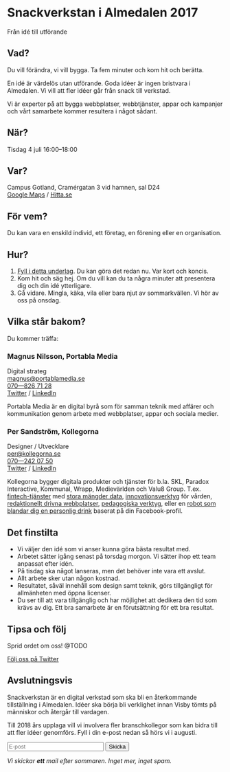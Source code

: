 ---
---

# Snackverkstan i Almedalen 2017
Från idé till utförande

## Vad?
Du vill förändra, vi vill bygga.
Ta fem minuter och kom hit och berätta.

En idé är värdelös utan utförande. Goda idéer är ingen bristvara i Almedalen. Vi vill att fler idéer går från snack till verkstad.

Vi är experter på att bygga webbplatser, webbtjänster, appar och kampanjer och vårt samarbete kommer resultera i något sådant.

## När?
Tisdag 4 juli 16:00–18:00

## Var?
Campus Gotland, Cramérgatan 3 vid hamnen, sal D24  
[Google Maps](https://www.google.se/maps/place/Uppsala+University+Campus+Gotland/@57.6393055,18.286363,17z/data=!4m8!1m2!2m1!1sCampus+Gotland,+Cram%C3%A9rgatan+3,+621+57++VISBY!3m4!1s0x46f7aed600bf08cb:0x350e688665a19a2b!8m2!3d57.639167!4d18.288333) / [Hitta.se](https://www.hitta.se/kartan!~57.63944,18.28898,14z/tr!i=ORK3lyEk/search!st=plc!q=Cram%C3%A9rgatan%203%2C%20Visby!b=57.62799:18.23404,57.65087:18.34391!t=combined!ai=1005649073!aic=57.63944:18.28898)

## För vem?
Du kan vara en enskild individ, ett företag, en förening eller en organisation.

## Hur?
1. [Fyll i detta underlag](#). Du kan göra det redan nu. Var kort och koncis.
2. Kom hit och säg hej. Om du vill kan du ta några minuter att presentera dig och din idé ytterligare.
3. Gå vidare. Mingla, käka, vila eller bara njut av sommarkvällen. Vi hör av oss på onsdag.

## Vilka står bakom?
Du kommer träffa:

### Magnus Nilsson, Portabla Media
Digital strateg  
[magnus@portablamedia.se](mailto:magnus@portablamedia.se)  
[070—826 71 28](tel:+46708267128)  
[Twitter](#) / [LinkedIn](#)

Portabla Media är en digital byrå som för samman teknik med affärer och kommunikation genom arbete med webbplatser, appar och sociala medier.

### Per Sandström, Kollegorna
Designer / Utvecklare  
[per@kollegorna.se](mailto:per@kollegorna.se)  
[070—242 07 50](tel:+46702420750)  
[Twitter](#) / [LinkedIn](#)

Kollegorna bygger digitala produkter och tjänster för b.la. SKL, Paradox Interactive, Kommunal, Wrapp, Medievärlden och Valu8 Group. T.ex. [fintech-tjänster](https://www.kollegorna.se/sv/projekt/vembi/) med [stora mängder data](https://www.kollegorna.se/sv/projekt/valu8/), [innovationsverktyg](https://www.kollegorna.se/sv/projekt/skl-genombrott/) för vården, [redaktionellt drivna webbplatser](https://www.kollegorna.se/sv/projekt/medievarlden-premium/), [pedagogiska verktyg](https://www.kollegorna.se/sv/projekt/edumedia-tunisie/), eller en [robot som blandar dig en personlig drink](https://www.kollegorna.se/sv/projekt/the-icebreaker-machine/) baserat på din Facebook-profil.

## Det finstilta
- Vi väljer den idé som vi anser kunna göra bästa resultat med.
- Arbetet sätter igång senast på torsdag morgon. Vi sätter ihop ett team anpassat efter idén. 
- På tisdag ska något lanseras, men det behöver inte vara ett avslut.
- Allt arbete sker utan någon kostnad.
- Resultatet, såväl innehåll som design samt teknik, görs tillgängligt för allmänheten med öppna licenser.
- Du ser till att vara tillgänglig och har möjlighet att dedikera den tid som krävs av dig. Ett bra samarbete är en förutsättning för ett bra resultat.

## Tipsa och följ

Sprid ordet om oss! @TODO

[Följ oss på Twitter](https://twitter.com/snackverkstan)

## Avslutningsvis
Snackverkstan är en digital verkstad som ska bli en återkommande tillställning i Almedalen. Idéer ska börja bli verklighet innan Visby tömts på människor och återgår till vardagen.

Till 2018 års upplaga vill vi involvera fler branschkollegor som kan bidra till att fler idéer genomförs. Fyll i din e-post nedan så hörs vi i augusti.

<form action="//kollegorna.us1.list-manage.com/subscribe/post?u=849a51f69c41c923729de379e&amp;id=e808b92130" class="newsletter" method="post">
  <input class="newsletter__email" type="email" autocapitalize="off" autocorrect="off" name="MERGE0" id="MERGE0" size="25" value="" placeholder="E-post">
  <div style="position: absolute; left: -5000px;" aria-hidden="true"><input type="text" name="b_849a51f69c41c923729de379e_e808b92130" tabindex="-1" value=""></div>
  <input type="submit" class="newsletter__submit" value="Skicka" name="submit"><br>
</form>

*Vi skickar **ett** mail efter sommaren. Inget mer, inget spam.*







